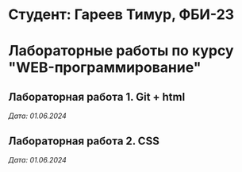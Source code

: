 # Студент: Гареев Тимур, ФБИ-23

# Лабораторные работы по курсу "WEB-программирование"

## Лабораторная работа 1. Git + html

*Дата: 01.06.2024*

## Лабораторная работа 2. CSS

*Дата: 01.06.2024*